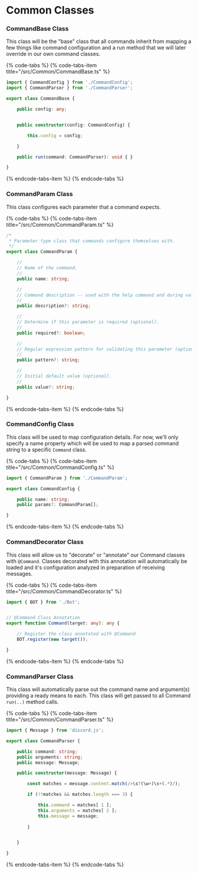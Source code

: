 # Common Classes

### CommandBase Class

This class will be the "base" class that all commands inherit from mapping a few things like command configuration and a run method that we will later override in our own command classes.

{% code-tabs %}
{% code-tabs-item title="/src/Common/CommandBase.ts" %}
```typescript
import { CommandConfig } from './CommandConfig';
import { CommandParser } from './CommandParser';

export class CommandBase {

    public config: any;


    public constructor(config: CommandConfig) {

        this.config = config;

    }

    public run(command: CommandParser): void { }

}
```
{% endcode-tabs-item %}
{% endcode-tabs %}

### CommandParam Class

This class configures each parameter that a command expects.

{% code-tabs %}
{% code-tabs-item title="/src/Common/CommandParam.ts" %}
```typescript
/*
 * Parameter type class that commands configure themselves with.
 */
export class CommandParam {

    //
    // Name of the command.
    //
    public name: string;

    //
    // Command description -- used with the help command and during validation error(s) (optional).
    //
    public description?: string;

    //
    // Determine if this parameter is required (optional).
    //
    public required?: boolean;

    //
    // Regular expression pattern for validating this parameter (optional).
    //
    public pattern?: string;

    //
    // Initial default value (optional).
    //
    public value?: string;

}
```
{% endcode-tabs-item %}
{% endcode-tabs %}

### CommandConfig Class

This class will be used to map configuration details. For now, we'll only specify a name property which will be used to map a parsed command string to a specific `Command` class.

{% code-tabs %}
{% code-tabs-item title="/src/Common/CommandConfig.ts" %}
```typescript
import { CommandParam } from './CommandParam';

export class CommandConfig {

    public name: string;
    public params?: CommandParam[];

}
```
{% endcode-tabs-item %}
{% endcode-tabs %}

### CommandDecorator Class

This class will allow us to "decorate" or "annotate" our Command classes with `@Command`. Classes decorated with this annotation will automatically be loaded and it's configuration analyzed in preparation of receiving messages.

{% code-tabs %}
{% code-tabs-item title="/src/Common/CommandDecorator.ts" %}
```typescript
import { BOT } from './Bot';


// @Command Class Annotation
export function Command(target: any): any {

    // Register the class annotated with @Command
    BOT.register(new target());

}
```
{% endcode-tabs-item %}
{% endcode-tabs %}

### CommandParser Class

This class will automatically parse out the command name and argument\(s\) providing a ready means to each. This class will get passed to all Command `run(..)` method calls.

{% code-tabs %}
{% code-tabs-item title="/src/Common/CommandParser.ts" %}
```typescript
import { Message } from 'discord.js';

export class CommandParser {

    public command: string;
    public arguments: string;
    public message: Message;

    public constructor(message: Message) {

        const matches = message.content.match(/>\s?(\w+)\s+(.*)/);

        if (!!matches && matches.length === 3) {

            this.command = matches[ 1 ];
            this.arguments = matches[ 2 ];
            this.message = message;
            
        }


    }

}
```
{% endcode-tabs-item %}
{% endcode-tabs %}

